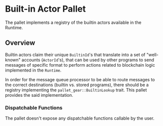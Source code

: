 # Built-in Actor Pallet

The pallet implements a registry of the builtin actors available in the Runtime.

## Overview

Builtin actors claim their unique `BuiltinId`'s that translate into a set of "well-known" accounts (`ActorId`'s), that can be used by other programs to send messages of specific format to perform actions related to blockchain logic implemented in the `Runtime`.

In order for the message queue processor to be able to route messages to the correct destinations (builtin vs. stored programs), there should be a registry implementing the `pallet_gear::BuiltinLookup` trait. This pallet provides the said implementation.

### Dispatchable Functions
The pallet doesn't expose any dispatchable functions callable by the user.
